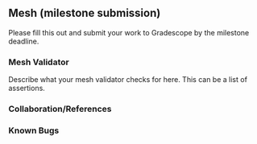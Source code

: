 ## Mesh (milestone submission)

Please fill this out and submit your work to Gradescope by the milestone deadline.

### Mesh Validator
Describe what your mesh validator checks for here. This can be a list of assertions.

### Collaboration/References

### Known Bugs
